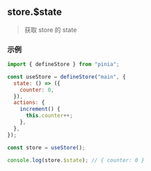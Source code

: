 ## store.$state

> 获取 store 的 state

### 示例

```js
import { defineStore } from "pinia";

const useStore = defineStore("main", {
  state: () => ({
    counter: 0,
  }),
  actions: {
    increment() {
      this.counter++;
    },
  },
});

const store = useStore();

console.log(store.$state); // { counter: 0 }
```
